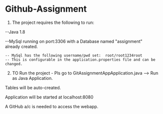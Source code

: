 # Github-Assignment

1. The project requires the following to run: 

--Java 1.8 

--MySql running on port:3306 with a Database named "assignment" already created.

	-- MySql has the following username/pwd set:  root/root1234root
	-- This is configurable in the application.properties file and can be changed.



2. TO Run the project - Pls go to GitAssignmentAppApplication.java --> Run as Java Application.

Tables will be auto-created.

Application will be started at localhost:8080

A GitHub a/c is needed to access the webapp.